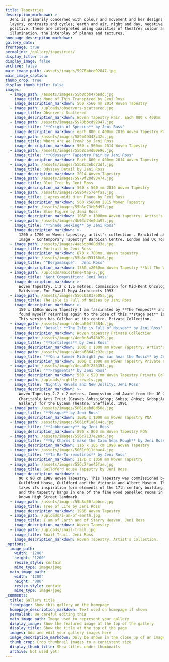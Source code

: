 ```yaml
---
title: Tapestries
description_markdown: >-
  Jeni is primarily concerned with colour and movement and her designs involve
  layers, contrasts and cycles; earth and air, night and day, negative and
  positive. These are interpreted using qualities of theatre; colour and
  illumination, the interplay of planes and textures.
homepage_description_markdown:
gallery_date:
frontpage: true
permalink: /gallery/tapestries/
display_title: true
display_image: false
archive: false
main_image_path: /assets/images/5978bbcd92847.jpg
main_image_caption:
thumb_crop: true
display_thumb_title: false
images:
  - image_path: /assets/images/55b8cbb47badd.jpg
    image_title: None of This Transpired by Jeni Ross
    image_description_markdown: 560 x560 mm 2014 Woven Tapestry
  - image_path: /uploads/observers-scattered.jpg
    image_title: Observers Scattered
    image_description_markdown: Woven Tapestry Pair. Each 800 x 400mm
  - image_path: /assets/images/5978bbcd92847.jpg
    image_title: '**Origin of Species** by Jeni Ross'
    image_description_markdown: each 800 x 400mm 2016 Woven Tapestry Pair
  - image_path: /assets/images/589b49348c42c.jpg
    image_title: Where Are We From? by Jeni Ross
    image_description_markdown: 560 x 560mm 2014 Woven Tapestry
  - image_path: /assets/images/55b8ca4d00e96.jpg
    image_title: '**Odyssey** Tapestry Pair by Jeni Ross'
    image_description_markdown: Each 800 x 400mm 2014 Woven Tapestry
  - image_path: /assets/images/55b8d3ebd73df.jpg
    image_title: Odyssey Detail by Jeni Ross
    image_description_markdown: 2014 Woven Tapestry
  - image_path: /assets/images/5979f28d93474.jpg
    image_title: Blue Tree by Jeni Ross
    image_description_markdown: 560 x 560 mm 2016 Woven Tapestry
  - image_path: /assets/images/589b4757e4faa.jpg
    image_title: L'apres-midi d'un Faune by Jeni Ross
    image_description_markdown: 560 x560mm 2015 Woven Tapestry
  - image_path: /assets/images/55b8c73eb5d97.jpg
    image_title: Blue Figure by Jeni Ross
    image_description_markdown: 1080 x 1000mm Woven tapestry. Artist's Collection
  - image_path: /assets/images/4b03d74e0da95.jpg
    image_title: '**Shade Seeking** by Jeni Ross'
    image_description_markdown: >-
      1200 x 1700 mm Woven tapestry, artist's collection . Exhibited at "Woven
      Image - Contemporary Tapestry" Barbican Centre, London and UK Tour.
  - image_path: /assets/images/4ae6db968dd3a.jpg
    image_title: Portrait by Jeni Ross
    image_description_markdown: 870 x 780mm. Woven tapestry
  - image_path: /assets/images/55b8cd93160c6.jpg
    image_title: '"Bergamasque":  Jeni Ross'
    image_description_markdown: 1350 x2050mm Woven Tapestry **All The World's a Stage** Private Collection
  - image_path: /uploads/maidstone-tap-2.jpg
    image_title: 'Kent Composition: Jeni Ross'
    image_description_markdown: >-
      Woven Tapestry. 1.2 x 1.5 metres. Commission for Mid-Kent Oncology Centre,
      Maidstone. For Powell Moya Architects 1993
  - image_path: /assets/images/556c61837505a.jpg
    image_title: The Isle is Full of Noises by Jeni Ross
    image_description_markdown: >-
      150 x 168cm Woven Tapestry I am fascinated by **The Tempest** and have
      found myself returning again to the idea of this **stage set** island.
      This version has Caliban at its centre. Private Collection.
  - image_path: /assets/images/4eca664f7384d.jpg
    image_title: 'Detail: **The Isle is Full of Noises** by Jeni Ross'
    image_description_markdown: Woven tapestry Private Collection
  - image_path: /assets/images/4ee0d8a546b79.jpg
    image_title: '**Sortileges** by Jeni Ross'
    image_description_markdown: 1000 x 1000 mm Woven Tapestry. Artist's Collection
  - image_path: /assets/images/4eca68642c92e.jpg
    image_title: '**On a Summer Midnight you can hear the Music** by Jeni Ross'
    image_description_markdown: 1000 x 1000 mm Woven Tapestry Private Collection
  - image_path: /assets/images/4eca69f235353.jpg
    image_title: '**Fragments** by Jeni Ross'
    image_description_markdown: 550 x 520 mm Woven Tapestry Private Collection
  - image_path: /uploads/nightly-revels.jpg
    image_title: 'Nightly Revels and New Jollity: Jeni Ross'
    image_description_markdown: >-
      Woven Tapestry 2.2 x 2 metres. Commission and Award from the JG Graves
      Charitable Arts Trust (Graves &nbsp;&nbsp; &nbsp; &nbsp; &nbsp;Art
      Gallery) for the Lyceum Theatre, Sheffield. 1991
  - image_path: /assets/images/5061cebd8d58e.jpg
    image_title: '**Masque** by Jeni Ross'
    image_description_markdown: 1000 x 1000 mm Woven Tapestry POA
  - image_path: /assets/images/5061cf1a6144c.jpg
    image_title: '**Jabberwocky** by Jeni Ross'
    image_description_markdown: 890 x 860 mm Woven Tapestry POA
  - image_path: /assets/images/556c7137e2e9c.jpg
    image_title: '**By Charms I make the Calm Seas Rough** by Jeni Ross'
    image_description_markdown: 116 x 105 cm 1990 Woven Tapestry
  - image_path: /assets/images/5061d011cbae4.jpg
    image_title: '**Ta-Ra-Torremolinos** by Jeni Ross'
    image_description_markdown: 1170 x 1050 mm Woven Tapestry
  - image_path: /assets/images/556c74ae45fae.jpg
    image_title: Guildford House Tapestry by Jeni Ross
    image_description_markdown: >-
      90 x 90 cm 1989 Woven Tapestry. This Tapestry was commissioned by
      Guildford House, Guildford and the Victoria and Albert Museum. The design
      takes its inspiration form elements of the 17th century building itself
      and the tapestry hangs in one of the fine wood panelled rooms in this well
      known High Street landmark.
  - image_path: /assets/images/55b8d66fabbce.jpg
    image_title: Tree of Life by Jeni Ross
    image_description_markdown: 1986 Woven Tapestry
  - image_path: /uploads/i-am-of-earth.jpg
    image_title: I am of Earth and of Starry Heaven. Jeni Ross
    image_description_markdown: Woven Tapestry.
  - image_path: /uploads/snail-trail.jpg
    image_title: Snail Trail. Jeni Ross
    image_description_markdown: Woven Tapestry. Artist's Collection.
_options:
  image_path:
    width: '1200'
    height: '1200'
    resize_style: contain
    mime_type: image/jpeg
  main_image_path:
    width: '1200'
    height: '800'
    resize_style: contain
    mime_type: image/jpeg
_comments:
  title: Gallery title
  frontpage: Show this gallery on the homepage
  homepage_description_markdown: Text used on homepage if shown
  permalink: Be careful editing this
  main_image_path: Image used to represent your gallery
  display_image: Show the featured image at the top of the gallery
  display_title: Show the title at the top of the page
  images: Add and edit your gallery images here
  image_description_markdown: Only be shown in the close up of an image
  thumb_crop: Crop thumbnail images to a consistent size
  display_thumb_title: Show titles under thumbnails
  archive: Not used yet!
---
```


